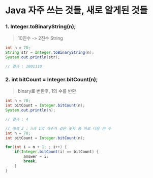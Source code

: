 # Java 자주 쓰는 것들, 새로 알게된 것들

### 1. Integer.toBinaryString(n); 
> 10진수 -> 2진수 String
``` java
int n = 78;
String str = Integer.toBinaryString(n);
System.out.println(str);

// 결과 : 1001110 
```

### 2. int bitCount = Integer.bitCount(n);
> binary로 변환후, 1의 수를 반환
``` java
int n = 78;
int bitCount = Integer.bitCount(n);
System.out.println(n);

// 결과 : 4 
```
``` java
// 예제 2 : n과 1의 개수가 같은 숫자 중 바로 다음 큰 수 
int n = 78;
int bitCount = Integer.bitCount(n);

for(int i = n + 1; ; i++) {
    if(Integer.bitCount(i) == bitCount) {
        answer = i;
        break;
    }
}
```